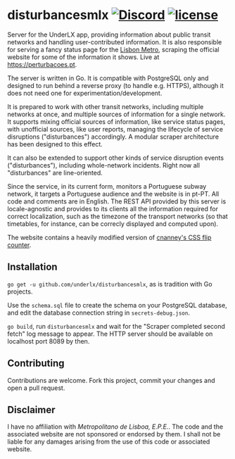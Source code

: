 # disturbancesmlx [![Discord](https://img.shields.io/discord/334423823552217090.svg)](https://discord.gg/hhuC7fc) [![license](https://img.shields.io/github/license/gbl08ma/disturbancesmlx.svg)](https://github.com/underlx/disturbancesmlx/blob/master/LICENSE)
Server for the UnderLX app, providing information about public transit networks and handling user-contributed information. It is also responsible for serving a fancy status page for the [Lisbon Metro](http://www.metrolisboa.pt/), scraping the official website for some of the information it shows. Live at https://perturbacoes.pt.

The server is written in Go. It is compatible with PostgreSQL only and designed to run behind a reverse proxy (to handle e.g. HTTPS), although it does not need one for experimentation/development.

It is prepared to work with other transit networks, including multiple networks at once, and multiple sources of information for a single network. It supports mixing official sources of information, like service status pages, with unofficial sources, like user reports, managing the lifecycle of service disruptions ("disturbances") accordingly. A modular scraper architecture has been designed to this effect.

It can also be extended to support other kinds of service disruption events ("disturbances"), including whole-network incidents. Right now all "disturbances" are line-oriented.

Since the service, in its current form, monitors a Portuguese subway network, it targets a Portuguese audience and the website is in pt-PT. All code and comments are in English. The REST API provided by this server is locale-agnostic and provides to its clients all the information required for correct localization, such as the timezone of the transport networks (so that timetables, for instance, can be correcly displayed and computed upon).

The website contains a heavily modified version of [cnanney's CSS flip counter](https://github.com/cnanney/css-flip-counter).

## Installation

`go get -u github.com/underlx/disturbancesmlx`, as is tradition with Go projects.

Use the `schema.sql` file to create the schema on your PostgreSQL database, and edit the database connection string in `secrets-debug.json`.

`go build`, run `disturbancesmlx` and wait for the "Scraper completed second fetch" log message to appear. The HTTP server should be available on localhost port 8089 by then.

## Contributing

Contributions are welcome. Fork this project, commit your changes and open a pull request.

## Disclaimer

I have no affiliation with _Metropolitano de Lisboa, E.P.E._. The code and the associated website are not sponsored or endorsed by them. I shall not be liable for any damages arising from the use of this code or associated website.
